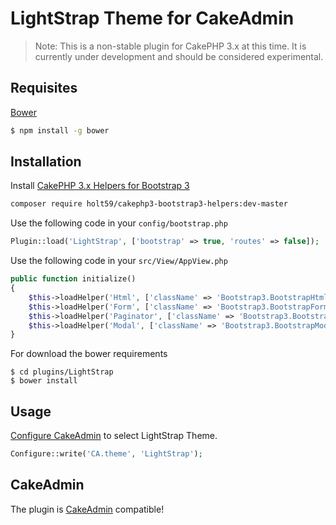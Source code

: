 # LightStrap Theme for CakeAdmin

> Note: This is a non-stable plugin for CakePHP 3.x at this time. It is currently under development and should be considered experimental.

## Requisites

[Bower](http://bower.io/)
```sh 
$ npm install -g bower
```


## Installation

Install [CakePHP 3.x Helpers for Bootstrap 3](https://github.com/Holt59/cakephp3-bootstrap3-helpers)
```sh
composer require holt59/cakephp3-bootstrap3-helpers:dev-master
```


Use the following code in your `config/bootstrap.php` 
```php
Plugin::load('LightStrap', ['bootstrap' => true, 'routes' => false]);
```


Use the following code in your `src/View/AppView.php` 
```php
public function initialize()
{
	$this->loadHelper('Html', ['className' => 'Bootstrap3.BootstrapHtml']);
	$this->loadHelper('Form', ['className' => 'Bootstrap3.BootstrapForm']);
	$this->loadHelper('Paginator', ['className' => 'Bootstrap3.BootstrapPaginator']);
	$this->loadHelper('Modal', ['className' => 'Bootstrap3.BootstrapModal']);
}
```


For download the bower requirements
```
$ cd plugins/LightStrap
$ bower install
```


## Usage

[Configure CakeAdmin](https://github.com/cakemanager/cakeadmin-docs/blob/1.0/docs/general/configurations.md) to select LightStrap Theme.
```php
Configure::write('CA.theme', 'LightStrap');
```


## CakeAdmin

The plugin is [CakeAdmin](https://github.com/cakemanager/cakephp-cakeadmin) compatible!
